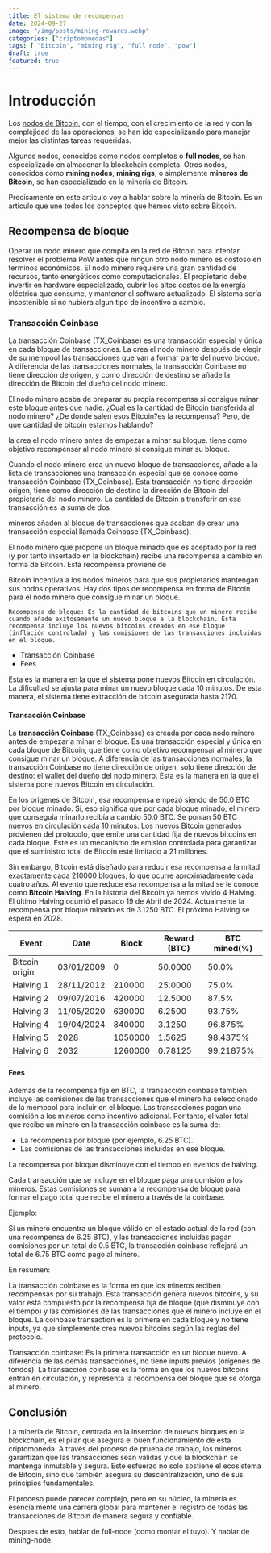 ```yaml
---
title: El sistema de recompensas
date: 2024-09-27
image: "/img/posts/mining-rewards.webp"
categories: ["criptomonedas"]
tags: [ "bitcoin", "mining rig", "full node", "pow"]
draft: true
featured: true
---
```


# Introducción

Los [nodos de Bitcoin](/posts/bitcoin-nodes/), con el tiempo, con el crecimiento de la red y con la complejidad de las operaciones, se han ido especializando para manejar mejor las distintas tareas requeridas.

Algunos nodos, conocidos como nodos completos o **full nodes**, se han especializado en almacenar la blockchain completa. Otros nodos, conocidos como **mining nodes**, **mining rigs**, o simplemente **mineros de Bitcoin**, se han especializado en la minería de Bitcoin.

Precisamente en este articulo voy a hablar sobre la minería de Bitcoin. Es un articulo que une todos los conceptos que hemos visto sobre Bitcoin.

## Recompensa de bloque

Operar un nodo minero que compita en la red de Bitcoin para intentar resolver el problema PoW antes que ningún otro nodo minero es costoso en terminos económicos. El nodo minero requiere una gran cantidad de recursos, tanto energéticos como computacionales. El propietario debe invertir en hardware especializado, cubrir los altos costos de la energía eléctrica que consume, y mantener el software actualizado. El sistema sería insostenible si no hubiera algun tipo de incentivo a cambio.

### Transacción Coinbase

La transacción Coinbase (TX_Coinbase) es una transacción especial y única en cada bloque de transacciones. La crea el nodo minero después de elegir de su mempool las transacciones que van a formar parte del nuevo bloque. A diferencia de las transacciones normales, la transacción Coinbase no tiene dirección de origen, y como dirección de destino se añade la dirección de Bitcoin del dueño del nodo minero.

El nodo minero acaba de preparar su propia recompensa si consigue minar este bloque antes que nadie. ¿Cual es la cantidad de Bitcoin transferida al nodo minero? ¿De donde salen esos Bitcoin?es la recompensa? Pero, de que cantidad de bitcoin estamos hablando?





la crea el nodo minero antes de empezar a minar su bloque.
tiene como objetivo recompensar al nodo minero si consigue minar su bloque. 


Cuando el nodo minero crea un nuevo bloque de transacciones, añade a la lista de transacciones una transacción especial que se conoce como transacción Coinbase (TX_Coinbase). Esta transacción no tiene dirección origen, tiene como dirección de destino la dirección de Bitcoin del propietario del nodo minero. La cantidad de Bitcoin a transferir en esa transacción es la suma de dos 



<F2>

mineros añaden al bloque de transacciones que acaban de crear una transacción especial llamada Coinbase (TX_Coinbase).




El nodo minero que propone un bloque minado que es aceptado por la red (y por tanto insertado en la blockchain) recibe una recompensa a cambio en forma de Bitcoin. Esta recompensa proviene de

Bitcoin incentiva a los nodos mineros para que sus propietarios mantengan sus nodos operativos. Hay dos tipos de recompensa en forma de Bitcoin para el nodo minero que consigue minar un bloque.

    Recompensa de bloque: Es la cantidad de bitcoins que un minero recibe cuando añade exitosamente un nuevo bloque a la blockchain. Esta recompensa incluye los nuevos bitcoins creados en ese bloque (inflación controlada) y las comisiones de las transacciones incluidas en el bloque.

- Transacción Coinbase
- Fees



Esta es la manera en la que el sistema pone nuevos Bitcoin en circulación. La dificultad se ajusta para minar un nuevo bloque cada 10 minutos. De esta manera, el sistema tiene extracción de bitcoin asegurada hasta 2170.

#### Transacción Coinbase


La **transacción Coinbase** (TX_Coinbase) es creada por cada nodo minero antes de empezar a minar el bloque. Es una transacción especial y única en cada bloque de Bitcoin, que tiene como objetivo recompensar al minero que consigue minar un bloque. A diferencia de las transacciones normales, la transacción Coinbase no tiene dirección de origen, solo tiene dirección de destino: el wallet del dueño del nodo minero. Esta es la manera en la que el sistema pone nuevos Bitcoin en circulación.

En los origenes de Bitcoin, esa recompensa empezó siendo de 50.0 BTC por bloque minado. Si, eso significa que por cada bloque minado, el minero que conseguía minarlo recibía a cambio 50.0 BTC. Se ponían 50 BTC nuevos en circulación cada 10 minutos. Los nuevos Bitcoin generados provienen del protocolo, que emite una cantidad fija de nuevos bitcoins en cada bloque. Este es un mecanismo de emisión controlada para garantizar que el suministro total de Bitcoin esté limitado a 21 millones.

Sin embargo, Bitcoin está diseñado para reducir esa recompensa a la mitad exactamente cada 210000 bloques, lo que ocurre aproximadamente cada cuatro años. Al evento que reduce esa recompensa a la mitad se le conoce como **Bitcoin Halving**. En la historia del Bitcoin ya hemos vivido 4 Halving. El último Halving ocurrió el pasado 19 de Abril de 2024. Actualmente la recompensa por bloque minado es de 3.1250 BTC. El próximo Halving se espera en 2028.

| Event             | Date          |  Block     |  Reward (BTC) |   BTC mined(%) |
|-------------------|---------------|------------|---------------|--------------- |
| Bitcoin origin    | 03/01/2009    |  0         |  50.0000      |   50.0%        |
| Halving 1         | 28/11/2012    |  210000    |  25.0000      |   75.0%        |
| Halving 2         | 09/07/2016    |  420000    |  12.5000      |   87.5%        |
| Halving 3         | 11/05/2020    |  630000    |   6.2500      |   93.75%       |
| Halving 4         | 19/04/2024    |  840000    |   3.1250      |   96.875%      |
| Halving 5         | 2028          |  1050000   |   1.5625      |   98.4375%     |
| Halving 6         | 2032          |  1260000   |   0.78125     |   99.21875%    |

#### Fees

Además de la recompensa fija en BTC, la transacción coinbase también incluye las comisiones de las transacciones que el minero ha seleccionado de la mempool para incluir en el bloque. Las transacciones pagan una comisión a los mineros como incentivo adicional. Por tanto, el valor total que recibe un minero en la transacción coinbase es la suma de:

- La recompensa por bloque (por ejemplo, 6.25 BTC).
- Las comisiones de las transacciones incluidas en ese bloque.

La recompensa por bloque disminuye con el tiempo en eventos de halving.

Cada transacción que se incluye en el bloque paga una comisión a los mineros. Estas comisiones se suman a la recompensa de bloque para formar el pago total que recibe el minero a través de la coinbase.

Ejemplo:

Si un minero encuentra un bloque válido en el estado actual de la red (con una recompensa de 6.25 BTC), y las transacciones incluidas pagan comisiones por un total de 0.5 BTC, la transacción coinbase reflejará un total de 6.75 BTC como pago al minero.

En resumen:

La transacción coinbase es la forma en que los mineros reciben recompensas por su trabajo. Esta transacción genera nuevos bitcoins, y su valor está compuesto por la recompensa fija de bloque (que disminuye con el tiempo) y las comisiones de las transacciones que el minero incluye en el bloque. La coinbase transaction es la primera en cada bloque y no tiene inputs, ya que simplemente crea nuevos bitcoins según las reglas del protocolo.

Transacción coinbase: Es la primera transacción en un bloque nuevo. A diferencia de las demás transacciones, no tiene inputs previos (orígenes de fondos). La transacción coinbase es la forma en que los nuevos bitcoins entran en circulación, y representa la recompensa del bloque que se otorga al minero.


## Conclusión

La minería de Bitcoin, centrada en la inserción de nuevos bloques en la blockchain, es el pilar que asegura el buen funcionamiento de esta criptomoneda. A través del proceso de prueba de trabajo, los mineros garantizan que las transacciones sean válidas y que la blockchain se mantenga inmutable y segura. Este esfuerzo no solo sostiene el ecosistema de Bitcoin, sino que también asegura su descentralización, uno de sus principios fundamentales.

El proceso puede parecer complejo, pero en su núcleo, la minería es esencialmente una carrera global para mantener el registro de todas las transacciones de Bitcoin de manera segura y confiable.



Despues de esto, hablar de full-node (como montar el tuyo). Y hablar de mining-node.


